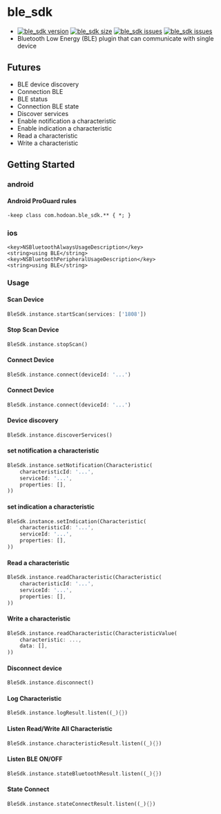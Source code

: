 # ble_sdk

* [![ble_sdk version](https://img.shields.io/pub/v/ble_sdk?label=ble_sdk)](https://pub.dev/packages/ble_sdk)
[![ble_sdk size](https://img.shields.io/github/repo-size/ho-doan/ble_sdk)](https://github.com/ho-doan/ble_sdk)
[![ble_sdk issues](https://img.shields.io/github/issues/ho-doan/ble_sdk)](https://github.com/ho-doan/ble_sdk)
[![ble_sdk issues](https://img.shields.io/pub/likes/ble_sdk)](https://github.com/ho-doan/ble_sdk)
* Bluetooth Low Energy (BLE) plugin that can communicate with single device

## Futures

- BLE device discovery
- Connection BLE
- BLE status
- Connection BLE state
- Discover services
- Enable notification a characteristic
- Enable indication a characteristic
- Read a characteristic
- Write a characteristic

## Getting Started

### android

#### Android ProGuard rules

```txt
-keep class com.hodoan.ble_sdk.** { *; }
```

### ios

```plist
<key>NSBluetoothAlwaysUsageDescription</key>
<string>using BLE</string>
<key>NSBluetoothPeripheralUsageDescription</key>
<string>using BLE</string>
```

### Usage

#### Scan Device

```dart
BleSdk.instance.startScan(services: ['1808'])
```

#### Stop Scan Device

```dart
BleSdk.instance.stopScan()
```

#### Connect Device

```dart
BleSdk.instance.connect(deviceId: '...')
```

#### Connect Device

```dart
BleSdk.instance.connect(deviceId: '...')
```

#### Device discovery

```dart
BleSdk.instance.discoverServices()
```
#### set notification a characteristic

```dart
BleSdk.instance.setNotification(Characteristic(
    characteristicId: '...',
    serviceId: '...',
    properties: [],
))
```
#### set indication a characteristic

```dart
BleSdk.instance.setIndication(Characteristic(
    characteristicId: '...',
    serviceId: '...',
    properties: [],
))
```
#### Read a characteristic

```dart
BleSdk.instance.readCharacteristic(Characteristic(
    characteristicId: '...',
    serviceId: '...',
    properties: [],
))
```
#### Write a characteristic

```dart
BleSdk.instance.readCharacteristic(CharacteristicValue(
    characteristic: ...,
    data: [],
))
```

#### Disconnect device

```dart
BleSdk.instance.disconnect()
```

#### Log Characteristic

```dart
BleSdk.instance.logResult.listen((_){})
```

#### Listen Read/Write All Characteristic

```dart
BleSdk.instance.characteristicResult.listen((_){})
```

#### Listen BLE ON/OFF

```dart
BleSdk.instance.stateBluetoothResult.listen((_){})
```

#### State Connect

```dart
BleSdk.instance.stateConnectResult.listen((_){})
```
